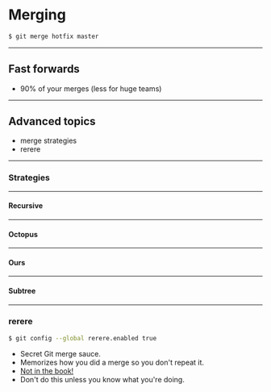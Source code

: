 <!-- .slide: data-background="img/merging-bg.svg" -->
# Merging

``` bash
$ git merge hotfix master
```

---

## Fast forwards

- 90% of your merges (less for huge teams)

---

## Advanced topics

- merge strategies
- rerere

---

### Strategies

---

#### Recursive

---

#### Octopus

---

#### Ours

---

#### Subtree

---

### rerere

``` bash
$ git config --global rerere.enabled true
```

- Secret Git merge sauce.
- Memorizes how you did a merge so you don't repeat it.
- [Not in the book!](http://git-scm.com/blog/2010/03/08/rerere.html)
- Don't do this unless you know what you're doing.
